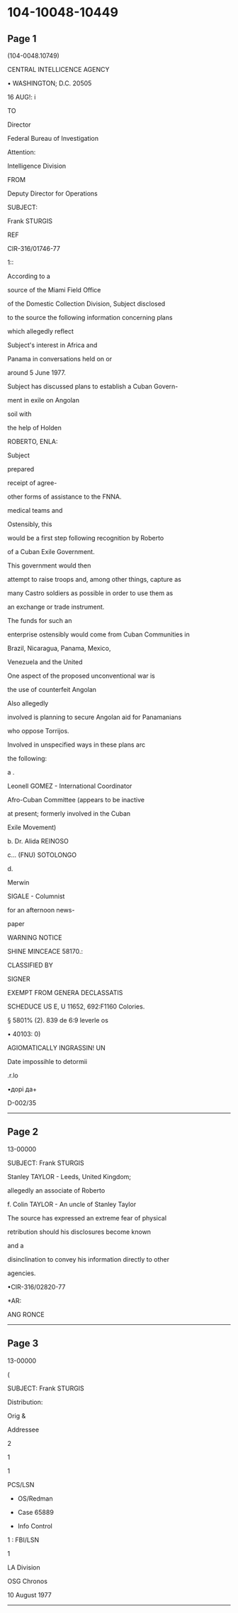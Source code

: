# 104-10048-10449

## Page 1

(104-0048.10749)

CENTRAL INTELLICENCE AGENCY

• WASHINGTON; D.C. 20505

16 AUG!: i

TO

Director

Federal Bureau of Investigation

Attention:

Intelligence Division

FROM

Deputy Director for Operations

SUBJECT:

Frank STURGIS

REF

CIR-316/01746-77

1::

According to a

source of the Miami Field Office

of the Domestic Collection Division, Subject disclosed

to the source the following information concerning plans

which allegedly reflect

Subject's interest in Africa and

Panama in conversations held on or

around 5 June 1977.

Subject has discussed plans to establish a Cuban Govern-

ment in exile on Angolan

soil with

the help of Holden

ROBERTO, ENLA:

Subject

prepared

receipt of agree-

other forms of assistance to the FNNA.

medical teams and

Ostensibly, this

would be a first step following recognition by Roberto

of a Cuban Exile Government.

This government would then

attempt to raise troops and, among other things, capture as

many Castro soldiers as possible in order to use them as

an exchange or trade instrument.

The funds for such an

enterprise ostensibly would come from Cuban Communities in

Brazil, Nicaragua, Panama, Mexico,

Venezuela and the United

One aspect of the proposed unconventional war is

the use of counterfeit Angolan

Also allegedly

involved is planning to secure Angolan aid for Panamanians

who oppose Torrijos.

Involved in unspecified ways in these plans arc

the following:

a .

Leonell GOMEZ - International Coordinator

Afro-Cuban Committee (appears to be inactive

at present; formerly involved in the Cuban

Exile Movement)

b. Dr. Alida REINOSO

c... (FNU) SOTOLONGO

d.

Merwin

SIGALE - Columnist

for an afternoon news-

paper

WARNING NOTICE

SHINE MINCEACE 58170.:

CLASSIFIED BY

SIGNER

EXEMPT FROM GENERA DECLASSATIS

SCHEDUCE US E, U 11652, 692:F1160 Colories.

§ 5801% (2). 839 de 6:9 leverle os

• 40103: 0)

AGIOMATICALLY INGRASSIN! UN

Date impossihle to detormii

.r.lo

•дорі да+

D-002/35

---

## Page 2

13-00000

SUBJECT: Frank STURGIS

Stanley TAYLOR - Leeds, United Kingdom;

allegedly an associate of Roberto

f. Colin TAYLOR - An uncle of Stanley Taylor

The source has expressed an extreme fear of physical

retribution should his disclosures become known

and a

disinclination to convey his information directly to other

agencies.

•CIR-316/02820-77

*AR:

ANG RONCE

---

## Page 3

13-00000

(

SUBJECT: Frank STURGIS

Distribution:

Orig &

Addressee

2

1

1

PCS/LSN

- OS/Redman

- Case 65889

- Info Control

1 : FBI/LSN

1

LA Division

OSG Chronos

10 August 1977

---

